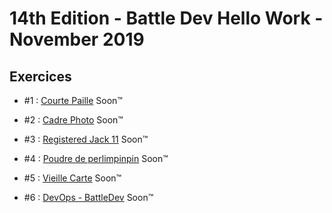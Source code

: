 # 14th Edition - Battle Dev Hello Work - November 2019

## Exercices

- #1 : [Courte Paille](exercice-1/index.js) Soon™

- #2 : [Cadre Photo](exercice-2/index.js) Soon™

- #3 : [Registered Jack 11](exercice-3/index.js) Soon™

- #4 : [Poudre de perlimpinpin](exercice-4/index.js) Soon™

- #5 : [Vieille Carte](exercice-5/index.js) Soon™

- #6 : [DevOps - BattleDev](exercice-6/index.js) Soon™